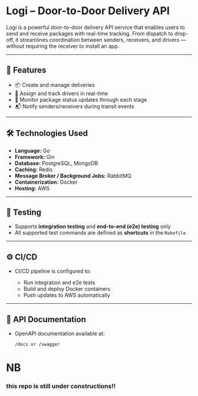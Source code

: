 # Logi – Door-to-Door Delivery API

Logi is a powerful door-to-door delivery API service that enables users to send and receive packages with real-time tracking. From dispatch to drop-off, it streamlines coordination between senders, receivers, and drivers — without requiring the receiver to install an app.

---

## 🚀 Features

* 📦 Create and manage deliveries
* 🚚 Assign and track drivers in real-time
* 🧭 Monitor package status updates through each stage
* 📬 Notify senders/receivers during transit events

---

## 🛠️ Technologies Used

* **Language:** Go
* **Framework:** Gin
* **Database:** PostgreSQL, MongoDB
* **Caching:** Redis
* **Message Broker / Background Jobs:** RabbitMQ
* **Containerization:** Docker
* **Hosting:** AWS

---

## 🧪 Testing

* Supports **integration testing** and **end-to-end (e2e) testing** only
* All supported test commands are defined as **shortcuts** in the `Makefile`

---

## ⚙️ CI/CD

* CI/CD pipeline is configured to:

  * Run integration and e2e tests
  * Build and deploy Docker containers
  * Push updates to AWS automatically

---

## 📂 API Documentation

* OpenAPI documentation available at:

  ```
  /docs or /swagger
  ```





# **NB**
### this repo is still under constructions!!